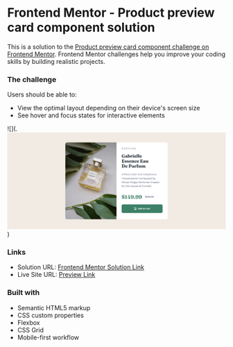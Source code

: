 # Frontend Mentor - Product preview card component solution

This is a solution to the [Product preview card component challenge on Frontend Mentor](https://www.frontendmentor.io/challenges/product-preview-card-component-GO7UmttRfa). Frontend Mentor challenges help you improve your coding skills by building realistic projects. 

### The challenge

Users should be able to:

- View the optimal layout depending on their device's screen size
- See hover and focus states for interactive elements

![](.![alt text](image.png))

### Links

- Solution URL: [Frontend Mentor Solution Link](https://www.frontendmentor.io/learning-paths/building-responsive-layouts--z1qCXVqkD/steps/67d57b57e22457629b6bc728/challenge/refactor)
- Live Site URL: [Preview Link](https://product-preview-card-devpauloskis-projects.vercel.app/)

### Built with

- Semantic HTML5 markup
- CSS custom properties
- Flexbox
- CSS Grid
- Mobile-first workflow
